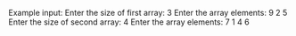Example input:
Enter the size of first array: 3
Enter the array elements: 9 2 5
Enter the size of second array: 4
Enter the array elements: 7 1 4 6


